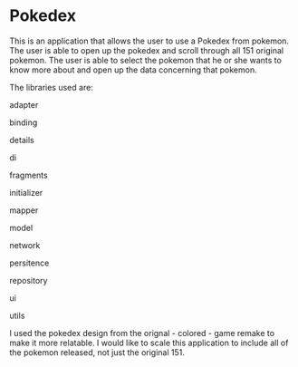 # Pokedex
This is an application that allows the user to use a Pokedex from pokemon. The user is able to open up the pokedex and scroll through all 151 original pokemon. The user is able to select the pokemon that he or she wants to know more about and open up the data concerning that pokemon. 

The libraries used are:

adapter

binding

details

di

fragments

initializer

mapper

model

network

persitence

repository

ui

utils



I used the pokedex design from the orignal - colored - game remake to make it more relatable. 
I would like to scale this application to include all of the pokemon released, not just the original 151. 
